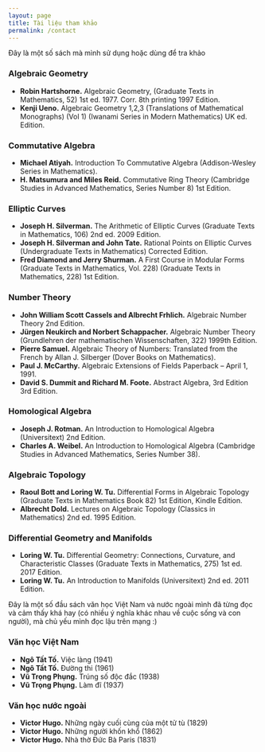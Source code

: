 ```yaml
---
layout: page
title: Tài liệu tham khảo
permalink: /contact
---
```


Đây là một số sách mà mình sử dụng hoặc dùng để tra khảo

### Algebraic Geometry

* **Robin Hartshorne.** Algebraic Geometry, (Graduate Texts in Mathematics, 52) 1st ed. 1977. Corr. 8th printing 1997 Edition.
* **Kenji Ueno.** Algebraic Geometry 1,2,3 (Translations of Mathematical Monographs) (Vol 1) (Iwanami Series in Modern Mathematics) UK ed. Edition. 

### Commutative Algebra

* **Michael Atiyah.** Introduction To Commutative Algebra (Addison-Wesley Series in Mathematics).
* **H. Matsumura and Miles Reid.** Commutative Ring Theory (Cambridge Studies in Advanced Mathematics, Series Number 8) 1st Edition.

### Elliptic Curves

* **Joseph H. Silverman.** The Arithmetic of Elliptic Curves (Graduate Texts in Mathematics, 106) 2nd ed. 2009 Edition.
* **Joseph H. Silverman and John Tate.** Rational Points on Elliptic Curves (Undergraduate Texts in Mathematics) Corrected Edition.
* **Fred Diamond and Jerry Shurman.** A First Course in Modular Forms (Graduate Texts in Mathematics, Vol. 228) (Graduate Texts in Mathematics, 228) 1st Edition.

### Number Theory

* **John William Scott Cassels and Albrecht Frhlich.** Algebraic Number Theory 2nd Edition.
* **Jürgen Neukirch and Norbert Schappacher.** Algebraic Number Theory (Grundlehren der mathematischen Wissenschaften, 322) 1999th Edition.
* **Pierre Samuel.** Algebraic Theory of Numbers: Translated from the French by Allan J. Silberger (Dover Books on Mathematics).
* **Paul J. McCarthy.** Algebraic Extensions of Fields Paperback – April 1, 1991.
* **David S. Dummit and Richard M. Foote.** Abstract Algebra, 3rd Edition 3rd Edition.

### Homological Algebra

* **Joseph J. Rotman.** An Introduction to Homological Algebra (Universitext) 2nd Edition.
* **Charles A. Weibel.** An Introduction to Homological Algebra (Cambridge Studies in Advanced Mathematics, Series Number 38).

### Algebraic Topology

* **Raoul Bott and Loring W. Tu.** Differential Forms in Algebraic Topology (Graduate Texts in Mathematics Book 82) 1st Edition, Kindle Edition.
* **Albrecht Dold.** Lectures on Algebraic Topology (Classics in Mathematics) 2nd ed. 1995 Edition.

### Differential Geometry and Manifolds

* **Loring W. Tu.** Differential Geometry: Connections, Curvature, and Characteristic Classes (Graduate Texts in Mathematics, 275) 1st ed. 2017 Edition.
* **Loring W. Tu.** An Introduction to Manifolds (Universitext) 2nd ed. 2011 Edition.


Đây là một số đầu sách văn học Việt Nam và nước ngoài mình đã từng đọc và cảm thấy khá hay (có nhiều ý nghĩa khác nhau về cuộc sống và con người), mà chủ yếu mình đọc lậu trên mạng :)

### Văn học Việt Nam

* **Ngô Tất Tố.** Việc làng (1941)
* **Ngô Tất Tố.** Đường thi (1961)
* **Vũ Trọng Phụng.** Trúng số độc đắc (1938)
* **Vũ Trọng Phụng.** Làm đĩ (1937)

### Văn học nước ngoài

* **Victor Hugo.** Những ngày cuối cùng của một tử tù (1829)
* **Victor Hugo.** Những người khốn khổ (1862)
* **Victor Hugo.** Nhà thờ Đức Bà Paris (1831)






